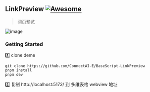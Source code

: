 
## LinkPreview [![Awesome](https://cdn.rawgit.com/sindresorhus/awesome/d7305f38d29fed78fa85652e3a63e154dd8e8829/media/badge.svg)](https://github.com/connectai-e/awesome-basescript)

> 网页预览

![image](https://github.com/ConnectAI-E/BaseScript-LinkPreview/assets/110169811/8140723c-0f59-4b05-b8e0-c6366038c0f4)


### Getting Started

1️⃣ clone deme
```
git clone https://github.com/ConnectAI-E/BaseScript-LinkPreview
pnpm install
pnpm dev
```
2️⃣ 复制 http://localhost:5173/ 到 多维表格 webview 地址

